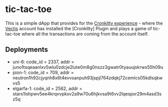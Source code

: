 # tic-tac-toe

This is a simple dApp that provides for the [Cronkitty experience] - where the [Vectis] account has installed the [Cronkitty] Plugin and plays a game of tic-tac-toe where all the transactions are coming from the account itself. 

[Cronkitty experience]: https://testnet-cronkitty.vectis.space
[Vectis]: https://github.com/nymlab/vectis

## Deployments

- uni-6: code_id = 2337, addr = juno1tsqeaanlxv5wlu0zdcje2lute0m8g0nszz3gwatr0tyauujskrws55h09u
- pion-1: code_id = 709, addr = neutron1h92cjyqnh8x6t4evvsanpuh93jspjl764zdqkj72cemlcs05kdlsqkwvs5
- elgarfa-1: code_id = 2562, addr = stars1lshpwv5ee4krqvvpksv2a9w70u6hjkvsa9t6vv2lqespxr29m4asd3sz5q
